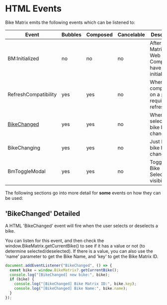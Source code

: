 # HTML Events

Bike Matrix emits the following events which can be listened to:

| Event                                | Bubbles | Composed | Cancelable | Description                                                   |
| ------------------------------------ | ------- | -------- | ---------- | ------------------------------------------------------------- |
| BM:Initialized                       | no      | no       | no         | After Bike Matrix SDK / Web Components have been initialized. |
| RefreshCompatibility                 | yes     | yes      | no         | When the compatibility on a page requires refreshing.         |
| [BikeChanged](#bikechanged-detailed) | yes     | yes      | no         | When the selected bike has changed.                           |
| BikeChanging                         | yes     | yes      | no         | Just before bike has changed.                                 |
| BmToggleModal                        | yes     | yes      | no         | Toggle the Bike Selector visibility.                          |

The following sections go into more detail for **some** events on how they can be used:

## 'BikeChanged' Detailed

A HTML 'BikeChanged' event will fire when the user selects or deselects a bike.

You can listen for this event, and then check the window.BikeMatrix.getCurrentBike() to see if it has a value or not (to determine selected/deselected). If there is a value, you can also use the 'name' parameter to get the Bike Name, and 'key' to get the Bike Matrix ID.

```javascript
document.addEventListener("BikeChanged", () => {
  const bike = window.BikeMatrix?.getCurrentBike();
  console.log("[BikeChanged] new bike:", bike);
  if (bike) {
    console.log("[BikeChanged] Bike Matrix ID:", bike.key);
    console.log("[BikeChanged] Bike Name:", bike.name);
  }
});
```
